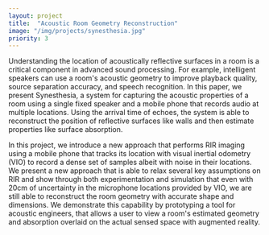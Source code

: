 ```yaml
---
layout: project
title:  "Acoustic Room Geometry Reconstruction"
image: "/img/projects/synesthesia.jpg"
priority: 3
---
```

Understanding the location of acoustically reflective surfaces in a room is a critical
component in advanced sound processing.  For example, intelligent speakers can use a room's
acoustic geometry to improve playback quality, source separation accuracy, and speech recognition.
In this paper, we present Synesthesia, a system for capturing the acoustic properties of a room
using a single fixed speaker and a mobile phone that records audio at multiple locations.
Using the arrival time of echoes, the system is able to reconstruct the position of reflective surfaces
like walls and then estimate properties like surface absorption.

In this project, we introduce a new approach that performs RIR imaging using a mobile phone that tracks its
location with visual inertial odometry (VIO) to record a dense set of samples albeit with noise in their
locations. We present a new approach that is able to relax several key assumptions on RIR and show through
both experimentation and simulation that even with 20cm of uncertainty in the microphone locations provided by
VIO, we are still able to reconstruct the room geometry with accurate shape and dimensions.  We demonstrate
this capability by prototyping a tool for acoustic engineers, that allows a user to view a room's estimated
geometry and absorption overlaid on the actual sensed space with augmented reality.
